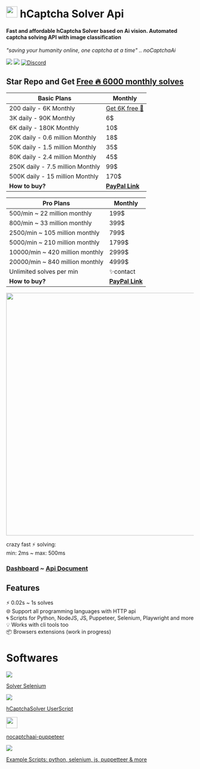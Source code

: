 <p>
<h1><img src="https://avatars.githubusercontent.com/u/110127579" width="30px" /> hCaptcha Solver Api </h1>
<h4>Fast and affordable hCaptcha Solver based on Ai vision. Automated captcha solving API with image classification</h4>
<i>"saving your humanity online, one captcha at a time" .. noCaptchaAi</i>
</p>

<p>
<a href="https://t.me/noCaptchaAi" target="_blank"><img src="https://img.shields.io/badge/Telegram-2CA5E0?style=for-the-badge&logo=telegram&logoColor=white"></a>
<a href="https://discord.gg/E7FfzhZqzA" target="_blank"><img src="https://img.shields.io/badge/Discord-7289DA?style=for-the-badge&logo=discord&logoColor=white"></a>
<a href="https://discord.gg/E7FfzhZqzA"><img alt="Discord" src="https://img.shields.io/discord/994856206525018112"></a>
</p>


<h2> Star Repo and Get  
<a href="https://nocaptchaai.com/register">Free 🔥 6000 monthly solves</a></h2>
<p>

| Basic Plans | Monthly |
| ------------- | ------- | 
| 200 daily - 6K Monthly    | <a href="https://nocaptchaai.com/register">Get 6K free 💙</a></h2>     |
| 3K daily - 90K Monthly     | 6$      |
| 6K daily - 180K Monthly     | 10$     | 
| 20K daily - 0.6 million Monthly    | 18$     | 
| 50K daily - 1.5 million Monthly    | 35$     | 
| 80K daily - 2.4 million Monthly   | 45$     |
| 250K daily - 7.5 million Monthly   | 99$     |
| 500K daily - 15 million Monthly  | 170$    |
| **How to buy?**   | **<a href="https://nocaptchaai.com/buy.html">PayPal Link</a>**    |

| Pro Plans | Monthly   |
| ------------- | ------- | 
| 500/min ~ 22 million monthly | 199$      |
| 800/min ~ 33 million monthly  | 399$      |
| 2500/min ~ 105 million monthly | 799$      |
| 5000/min ~ 210 million monthly | 1799$     |
| 10000/min ~ 420 million monthly | 2999$     |
| 20000/min ~ 840 million monthly | 4999$     |
| Unlimited solves per min  | ✨contact |
| **How to buy?**   | **<a href="https://nocaptchaai.com/buy.html">PayPal Link</a>**    |

</p>

<img src="https://user-images.githubusercontent.com/4178343/180646819-324163a8-0c4c-4571-b01c-2f98ab8a1127.gif" width="650">


crazy fast ⚡ solving: <br>
min: 2ms ~ max: 500ms

### [Dashboard](https://dash.nocaptchaai.com) ~ [Api Document](https://docs.nocaptchaai.com)
</p>











## Features

⚡ 0.02s ~ 1s solves \
🌐 Support all programming languages with HTTP api \
🌀 Scripts for Python, NodeJS, JS, Puppeteer, Selenium, Playwright and more \
💡 Works with cli tools too \
📦️ Browsers extensions (work in progress)



# Softwares

<p>
<img src="https://img.icons8.com/fluency/48/000000/selenium-test-automation.png"/>

[Solver Selenium](https://github.com/Hammad69275/NoCaptchaSolver)

<img src="https://img.icons8.com/fluency/48/000000/javascript.png"/>

[hCaptchaSolver UserScript](https://github.com/noCaptchaAi/hCaptchaSolver.user.js)

<img src="https://user-images.githubusercontent.com/10379601/29446482-04f7036a-841f-11e7-9872-91d1fc2ea683.png" width="30px">

[nocaptchaai-puppeteer](https://github.com/noCaptchaAi/nocaptchaai-puppeteer)
  
<img src="https://img.icons8.com/external-flaticons-lineal-color-flat-icons/38/000000/external-javascript-computer-programming-icons-flaticons-lineal-color-flat-icons.png"/>
  
[Example Scripts: python, selenium, js, puppetteer & more ](https://github.com/shimuldn/hCaptchaSolverApi/tree/main/usage_examples)

</p>
